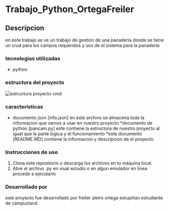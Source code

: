 # Trabajo_Python_OrtegaFreiler

## Descripcion 
en este trabajo se ve un trabajo de gestion de una panaderia donde se tiene un crud para los campos requeridos y uso de el sistema para la panaderia 

### tecnologias utilizadas 


* python


### estructura del proyecto 
![estructura proyecto cmd](image.png)

### caracteristicas 
* documento json [info.json] en este archivo se almacena toda la informacion que vamos a usar en nuestro proyecto 
*documento de python [pancam.py] este contiene la estructura de nuestro proyecto al igual que la parte logica y el funcionamiento 
*este documento [README.MD] contiene la informacion y descripcion de el proyecto 

### Instrucciones de uso

1. Clona este repositorio o descarga los archivos en tu máquina local.
2. Abre el archivo .py en viual estudio o en algun emulador en linea procede a ejecutarlo


### Desarrollado por 

este proyecto fue desarrollado por freiler aleiro ortega estupiñan estudiante de campusland
